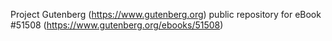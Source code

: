 Project Gutenberg (https://www.gutenberg.org) public repository for
eBook #51508 (https://www.gutenberg.org/ebooks/51508)
